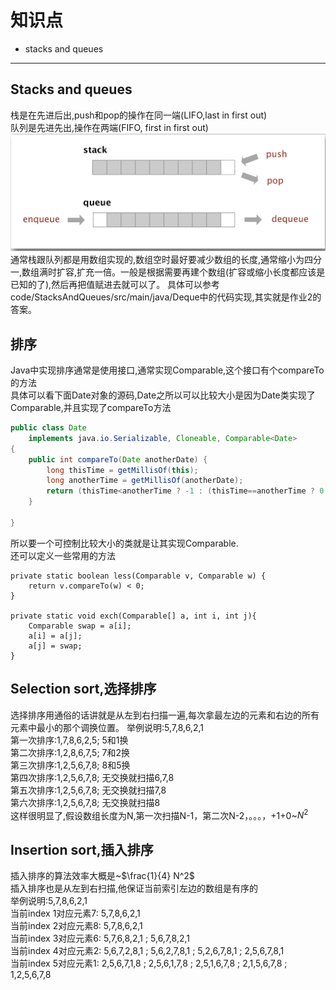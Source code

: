 # 知识点
- stacks and queues

- ---
## Stacks and queues
栈是在先进后出,push和pop的操作在同一端(LIFO,last in first out)  
队列是先进先出,操作在两端(FIFO, first in first out)
 ![](images/01.png)  
 通常栈跟队列都是用数组实现的,数组空时最好要减少数组的长度,通常缩小为四分一,数组满时扩容,扩充一倍。一般是根据需要再建个数组(扩容或缩小长度都应该是已知的了),然后再把值赋进去就可以了。
 具体可以参考code/StacksAndQueues/src/main/java/Deque中的代码实现,其实就是作业2的答案。
## 排序
Java中实现排序通常是使用接口,通常实现Comparable,这个接口有个compareTo的方法  
具体可以看下面Date对象的源码,Date之所以可以比较大小是因为Date类实现了Comparable,并且实现了compareTo方法

```java
public class Date
    implements java.io.Serializable, Cloneable, Comparable<Date>
{
    public int compareTo(Date anotherDate) {
        long thisTime = getMillisOf(this);
        long anotherTime = getMillisOf(anotherDate);
        return (thisTime<anotherTime ? -1 : (thisTime==anotherTime ? 0 : 1));
    }

}

```
所以要一个可控制比较大小的类就是让其实现Comparable.  
还可以定义一些常用的方法
```jaca
private static boolean less(Comparable v, Comparable w) {
    return v.compareTo(w) < 0;
}

private static void exch(Comparable[] a, int i, int j){
    Comparable swap = a[i];
    a[i] = a[j];
    a[j] = swap;
}

```
## Selection sort,选择排序
选择排序用通俗的话讲就是从左到右扫描一遍,每次拿最左边的元素和右边的所有元素中最小的那个调换位置。
举例说明:5,7,8,6,2,1  
第一次排序:1,7,8,6,2,5; 5和1换  
第二次排序:1,2,8,6,7,5; 7和2换  
第三次排序:1,2,5,6,7,8; 8和5换  
第四次排序:1,2,5,6,7,8; 无交换就扫描6,7,8  
第五次排序:1,2,5,6,7,8; 无交换就扫描7,8  
第六次排序:1,2,5,6,7,8; 无交换就扫描8  
这样很明显了,假设数组长度为N,第一次扫描N-1，第二次N-2，。。。，+1+0~$N^2$  
## Insertion sort,插入排序  
插入排序的算法效率大概是~$\frac{1}{4} N^2$  
插入排序也是从左到右扫描,他保证当前索引左边的数组是有序的  
举例说明:5,7,8,6,2,1  
当前index 1对应元素7: 5,7,8,6,2,1  
当前index 2对应元素8: 5,7,8,6,2,1  
当前index 3对应元素6: 5,7,6,8,2,1 ; 5,6,7,8,2,1  
当前index 4对应元素2: 5,6,7,2,8,1 ; 5,6,2,7,8,1 ; 5,2,6,7,8,1 ; 2,5,6,7,8,1  
当前index 5对应元素1: 2,5,6,7,1,8 ; 2,5,6,1,7,8 ; 2,5,1,6,7,8 ; 2,1,5,6,7,8 ; 1,2,5,6,7,8 